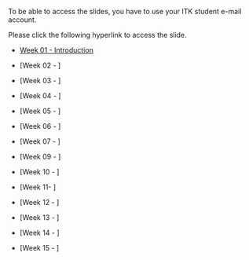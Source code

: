 To be able to access the slides, you have to use
your ITK student e-mail account.

Please click the following hyperlink to access the slide. 

* [Week 01 - Introduction](https://drive.google.com/file/d/1bpriay4pW_SsFgucaO0YgjKpE1bd6Zcq/view?usp=drive_link) 

* [Week 02 - ]
* [Week 03 - ]
* [Week 04 - ]
* [Week 05 - ]
* [Week 06 - ]
* [Week 07 - ]

* [Week 09 - ]
* [Week 10 - ]
* [Week 11- ]
* [Week 12 - ]
* [Week 13 - ]
* [Week 14 - ]
* [Week 15 - ]